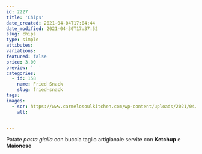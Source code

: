 ```yaml
---
id: 2227
title: 'Chips'
date_created: 2021-04-04T17:04:44
date_modified: 2021-04-30T17:37:52
slug: chips
type: simple
attibutes: 
variations:
featured: false
price: 3.00
preview: '  '
categories: 
  - id: 158
    name: Fried Snack
    slug: fried-snack
tags: 
images: 
  - scr: https://www.carmelosoulkitchen.com/wp-content/uploads/2021/04/Chips.png
    alt: 


---
```


<p>Patate <em>pasta gialla</em> con buccia taglio artigianale servite con <strong>Ketchup</strong> e <strong>Maionese</strong></p>

